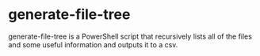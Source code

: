 # generate-file-tree
generate-file-tree is a PowerShell script that recursively lists all of the files and some useful information and outputs it to a csv.
